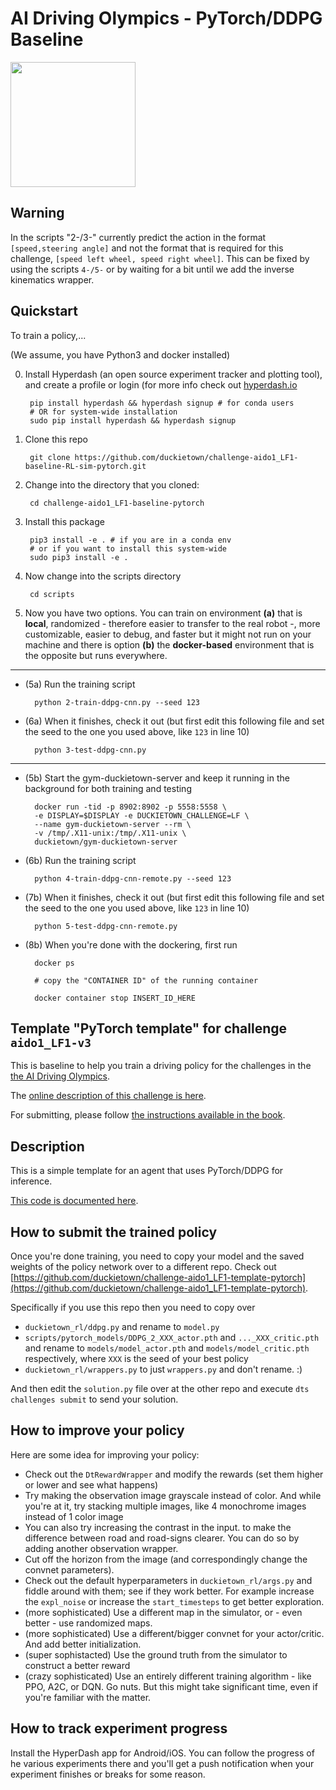 # AI Driving Olympics - PyTorch/DDPG Baseline

<a href="http://aido.duckietown.org"><img width="200" src="https://www.duckietown.org/wp-content/uploads/2018/07/AIDO-768x512.png"/></a>


## Warning

In the scripts "2-/3-" currently predict the action in the format `[speed,steering angle]` and not the format that is required for this challenge, `[speed left wheel, speed right wheel]`. This can be fixed by using the scripts `4-/5-` or by waiting for a bit until we add the inverse kinematics wrapper.

## Quickstart

To train a policy,... 

(We assume, you have Python3 and docker installed)

0) Install Hyperdash (an open source experiment tracker and plotting tool), and create a profile or login (for more info check out [hyperdash.io](hyperdash.io)

        pip install hyperdash && hyperdash signup # for conda users
        # OR for system-wide installation
        sudo pip install hyperdash && hyperdash signup
    
1) Clone this repo

        git clone https://github.com/duckietown/challenge-aido1_LF1-baseline-RL-sim-pytorch.git

2) Change into the directory that you cloned:
    
        cd challenge-aido1_LF1-baseline-pytorch
        
3) Install this package

        pip3 install -e . # if you are in a conda env
        # or if you want to install this system-wide
        sudo pip3 install -e . 
        
4) Now change into the scripts directory

        cd scripts
        
5) Now you have two options. You can train on environment **(a)** that is **local**, randomized - therefore easier to transfer to the real robot -, more customizable, easier to debug, and faster but it might not run on your machine and there is option **(b)** the **docker-based** environment that is the opposite but runs everywhere.

---

- (5a) Run the training script

        python 2-train-ddpg-cnn.py --seed 123
        
- (6a) When it finishes, check it out (but first edit this following file and set the seed to the one you used above, like `123` in line 10)

        python 3-test-ddpg-cnn.py
        
---
        
- (5b) Start the gym-duckietown-server and keep it running in the background for both training and testing 

        docker run -tid -p 8902:8902 -p 5558:5558 \
        -e DISPLAY=$DISPLAY -e DUCKIETOWN_CHALLENGE=LF \
        --name gym-duckietown-server --rm \
        -v /tmp/.X11-unix:/tmp/.X11-unix \
        duckietown/gym-duckietown-server

- (6b) Run the training script

        python 4-train-ddpg-cnn-remote.py --seed 123
        
- (7b) When it finishes, check it out (but first edit this following file and set the seed to the one you used above, like `123` in line 10)

        python 5-test-ddpg-cnn-remote.py
        
- (8b) When you're done with the dockering, first run
 
        docker ps
        
        # copy the "CONTAINER ID" of the running container
        
        docker container stop INSERT_ID_HERE

## Template "PyTorch template" for challenge `aido1_LF1-v3`

This is baseline to help you train a driving policy for the challenges in the [the AI Driving Olympics](http://aido.duckietown.org/).

The [online description of this challenge is here][online].

For submitting, please follow [the instructions available in the book][book].
 
[book]: http://docs.duckietown.org/DT18/AIDO/out/

[online]: https://challenges.duckietown.org/v3/humans/challenges/aido1_LF1-v3

## Description

This is a simple template for an agent that uses PyTorch/DDPG for inference.

[This code is documented here](https://docs.duckietown.org/DT18/AIDO/out/pytorch_baseline.html).

## How to submit the trained policy

Once you're done training, you need to copy your model and the saved weights of the policy network over to a different repo. Check out [https://github.com/duckietown/challenge-aido1_LF1-template-pytorch](https://github.com/duckietown/challenge-aido1_LF1-template-pytorch).

Specifically if you use this repo then you need to copy over

- `duckietown_rl/ddpg.py` and rename to `model.py`
- `scripts/pytorch_models/DDPG_2_XXX_actor.pth` and `..._XXX_critic.pth` and rename to `models/model_actor.pth` and `models/model_critic.pth` respectively, where `XXX` is the seed of your best policy
- `duckietown_rl/wrappers.py` to just `wrappers.py` and don't rename. :)

And then edit the `solution.py` file over at the other repo and execute `dts challenges submit` to send your solution.

## How to improve your policy

Here are some idea for improving your policy:

- Check out the `DtRewardWrapper` and modify the rewards (set them higher or lower and see what happens)
- Try making the observation image grayscale instead of color. And while you're at it, try stacking multiple images, like 4 monochrome images instead of 1 color image
- You can also try increasing the contrast in the input. to make the difference between road and road-signs clearer. You can do so by adding another observation wrapper.
- Cut off the horizon from the image (and correspondingly change the convnet parameters). 
- Check out the default hyperparameters in `duckietown_rl/args.py` and fiddle around with them; see if they work better. For example increase the `expl_noise` or increase the `start_timesteps` to get better exploration.
- (more sophisticated) Use a different map in the simulator, or - even better - use randomized maps.
- (more sophisticated) Use a different/bigger convnet for your actor/critic. And add better initialization.
- (super sophistacted) Use the ground truth from the simulator to construct a better reward  
- (crazy sophisticated) Use an entirely different training algorithm - like PPO, A2C, or DQN. Go nuts. But this might take significant time, even if you're familiar with the matter.

## How to track experiment progress

Install the HyperDash app for Android/iOS. You can follow the progress of he various experiments there and you'll get a push notification when your experiment finishes or breaks for some reason.
